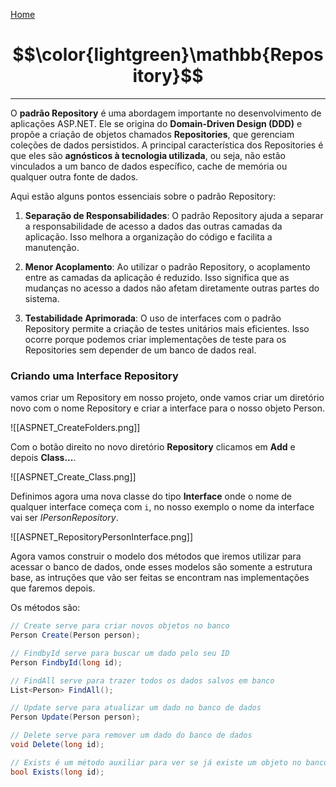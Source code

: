 [Home](README.md)

# $$\color{lightgreen}\mathbb{Repository}$$

---

O **padrão Repository** é uma abordagem importante no desenvolvimento de aplicações ASP.NET. Ele se origina do **Domain-Driven Design (DDD)** e propõe a criação de objetos chamados **Repositories**, que gerenciam coleções de dados persistidos. A principal característica dos Repositories é que eles são **agnósticos à tecnologia utilizada**, ou seja, não estão vinculados a um banco de dados específico, cache de memória ou qualquer outra fonte de dados.

Aqui estão alguns pontos essenciais sobre o padrão Repository:

1. **Separação de Responsabilidades**: O padrão Repository ajuda a separar a responsabilidade de acesso a dados das outras camadas da aplicação. Isso melhora a organização do código e facilita a manutenção.
    
2. **Menor Acoplamento**: Ao utilizar o padrão Repository, o acoplamento entre as camadas da aplicação é reduzido. Isso significa que as mudanças no acesso a dados não afetam diretamente outras partes do sistema.
    
3. **Testabilidade Aprimorada**: O uso de interfaces com o padrão Repository permite a criação de testes unitários mais eficientes. Isso ocorre porque podemos criar implementações de teste para os Repositories sem depender de um banco de dados real.

### Criando uma Interface Repository

vamos criar um Repository em nosso projeto, onde vamos criar um diretório novo com o nome Repository e criar a interface para o nosso objeto Person.

![[ASPNET_CreateFolders.png]]

Com o botão direito no novo diretório __Repository__ clicamos em __Add__ e depois __Class...__.

![[ASPNET_Create_Class.png]]

Definimos agora uma nova classe do tipo __Interface__ onde o nome de qualquer interface começa com `i`, no nosso exemplo o nome da interface vai ser _IPersonRepository_.

![[ASPNET_RepositoryPersonInterface.png]]

Agora vamos construir o modelo dos métodos que iremos utilizar para acessar o banco de dados, onde esses modelos são somente a estrutura base, as intruções que vão ser feitas se encontram nas implementações que faremos depois.

Os métodos são:

```csharp
// Create serve para criar novos objetos no banco
Person Create(Person person);

// FindbyId serve para buscar um dado pelo seu ID
Person FindbyId(long id);

// FindAll serve para trazer todos os dados salvos em banco
List<Person> FindAll();

// Update serve para atualizar um dado no banco de dados
Person Update(Person person);

// Delete serve para remover um dado do banco de dados
void Delete(long id);

// Exists é um método auxiliar para ver se já existe um objeto no banco pelo ID
bool Exists(long id);
```





